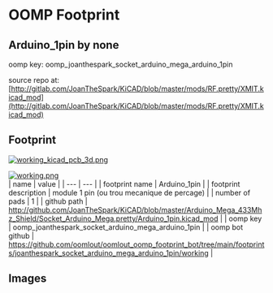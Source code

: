 # OOMP Footprint  
## Arduino_1pin  by none  
  
oomp key: oomp_joanthespark_socket_arduino_mega_arduino_1pin  
  
source repo at: [http://gitlab.com/JoanTheSpark/KiCAD/blob/master/mods/RF.pretty/XMIT.kicad_mod](http://gitlab.com/JoanTheSpark/KiCAD/blob/master/mods/RF.pretty/XMIT.kicad_mod)  
## Footprint  
  
[![working_kicad_pcb_3d.png](working_kicad_pcb_3d_600.png)](working_kicad_pcb_3d.png)  
  
[![working.png](working_600.png)](working.png)  
| name | value | 
| --- | --- | 
| footprint name | Arduino_1pin | 
| footprint description | module 1 pin (ou trou mecanique de percage) | 
| number of pads | 1 | 
| github path | http://github.com/JoanTheSpark/KiCAD/blob/master/Arduino_Mega_433Mhz_Shield/Socket_Arduino_Mega.pretty/Arduino_1pin.kicad_mod | 
| oomp key | oomp_joanthespark_socket_arduino_mega_arduino_1pin | 
| oomp bot github | https://github.com/oomlout/oomlout_oomp_footprint_bot/tree/main/footprints/joanthespark_socket_arduino_mega_arduino_1pin/working | 
## Images  
